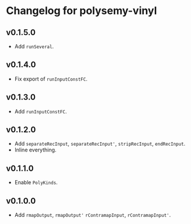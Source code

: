# Changelog for polysemy-vinyl

## v0.1.5.0

* Add `runSeveral`.

## v0.1.4.0

* Fix export of `runInputConstFC`.

## v0.1.3.0

* Add `runInputConstFC`.

## v0.1.2.0

* Add `separateRecInput`, `separateRecInput'`, `stripRecInput`, `endRecInput`.
* Inline everything.

## v0.1.1.0

* Enable `PolyKinds`.

## v0.1.0.0

* Add `rmapOutput`, `rmapOutput'` `rContramapInput`, `rContramapInput'`.
